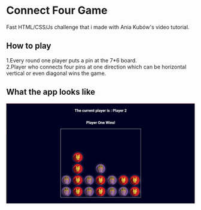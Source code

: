 # Connect Four Game

Fast HTML/CSS/Js challenge that i made with Ania Kubów's video tutorial.

## How to play

1.Every round one player puts a pin at the 7\*6 board.  
2.Player who connects four pins at one direction which can be horizontal vertical or even diagonal wins the game.

## What the app looks like

![alt text](https://github.com/cengizhankose/connect-four-game/blob/main/Screenshot%202021-07-05%20155958.jpg)
